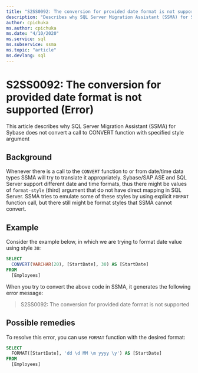```yaml
---
title: "S2SS0092: The conversion for provided date format is not supported (Error)"
description: "Describes why SQL Server Migration Assistant (SSMA) for Sybase does not convert a call to CONVERT function with specified style argument."
author: cpichuka
ms.author: cpichuka
ms.date: "4/10/2020"
ms.service: sql
ms.subservice: ssma
ms.topic: "article"
ms.devlang: sql
---
```


# S2SS0092: The conversion for provided date format is not supported (Error)

This article describes why SQL Server Migration Assistant (SSMA) for Sybase does not convert a call to CONVERT function with specified style argument

## Background

Whenever there is a call to the `CONVERT` function to or from date/time data types SSMA will try to translate it appropriately. Sybase/SAP ASE and SQL Server support different date and time formats, thus there might be values of `format-style` (third) argument that do not have direct mapping in SQL Server. SSMA tries to emulate some of these styles by using explicit `FORMAT` function call, but there still might be format styles that SSMA cannot convert.

## Example

Consider the example below, in which we are trying to format date value using style `30`:

```sql
SELECT
  CONVERT(VARCHAR(20), [StartDate], 30) AS [StartDate]
FROM
  [Employees]
```

When you try to convert the above code in SSMA, it generates the following error message:

> S2SS0092: The conversion for provided date format is not supported

## Possible remedies

To resolve this error, you can use `FORMAT` function with the desired format:

```sql
SELECT
  FORMAT([StartDate], 'dd \d MM \m yyyy \y') AS [StartDate]
FROM
  [Employees]
```
